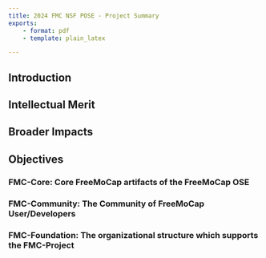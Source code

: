 ```yaml
---
title: 2024 FMC NSF POSE - Project Summary
exports: 
    - format: pdf
    - template: plain_latex

---
```



## Introduction

## Intellectual Merit

## Broader Impacts

## Objectives

### FMC-Core: Core FreeMoCap artifacts of the FreeMoCap OSE
### FMC-Community: The Community of FreeMoCap User/Developers
### FMC-Foundation: The organizational structure which supports the FMC-Project
